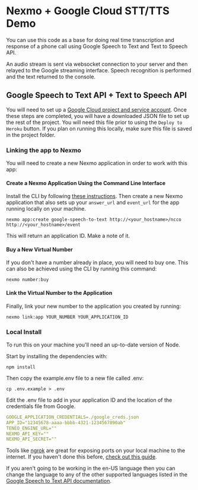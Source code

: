 # Nexmo + Google Cloud STT/TTS Demo

You can use this code as a base for doing real time transcription and response of a phone call using Google Speech to Text and Text to Speech API.

An audio stream is sent via websocket connection to your server and then relayed to the Google streaming interface. Speech recognition is performed and the text returned to the console.

## Google Speech to Text API + Text to Speech API
You will need to set up a [Google Cloud project and service account](https://cloud.google.com/speech-to-text/docs/quickstart-client-libraries). Once these steps are completed, you will have a downloaded JSON file to set up the rest of the project. You will need this file prior to using the `Deploy to Heroku` button. If you plan on running this locally, make sure this file is saved in the project folder.

### Linking the app to Nexmo
You will need to create a new Nexmo application in order to work with this app:

#### Create a Nexmo Application Using the Command Line Interface

Install the CLI by following [these instructions](https://github.com/Nexmo/nexmo-cli#installation). Then create a new Nexmo application that also sets up your `answer_url` and `event_url` for the app running locally on your machine.

```
nexmo app:create google-speech-to-text http://<your_hostname>/ncco http://<your_hostname>/event
```

This will return an application ID. Make a note of it.

#### Buy a New Virtual Number
If you don't have a number already in place, you will need to buy one. This can also be achieved using the CLI by running this command:

```
nexmo number:buy
```

#### Link the Virtual Number to the Application
Finally, link your new number to the application you created by running:

```
nexmo link:app YOUR_NUMBER YOUR_APPLICATION_ID
```

### Local Install

To run this on your machine you'll need an up-to-date version of Node.

Start by installing the dependencies with:

```
npm install
```

Then copy the example.env file to a new file called .env:

```
cp .env.example > .env
```

Edit the .env file to add in your application ID and the location of the credentials file from Google.

```yaml
GOOGLE_APPLICATION_CREDENTIALS=./google_creds.json
APP_ID="12345678-aaaa-bbbb-4321-1234567890ab"
TENEO_ENGINE_URL=""
NEXMO_API_KEY=""
NEXMO_API_SECRET=""
```

Tools like [ngrok](https://ngrok.com/) are great for exposing ports on your local machine to the internet. If you haven't done this before, [check out this guide](https://www.nexmo.com/blog/2017/07/04/local-development-nexmo-ngrok-tunnel-dr/).

If you aren't going to be working in the en-US language then you can change the language to any of the other supported languages listed in the [Google Speech to Text API documentation](https://cloud.google.com/speech-to-text/docs/languages).